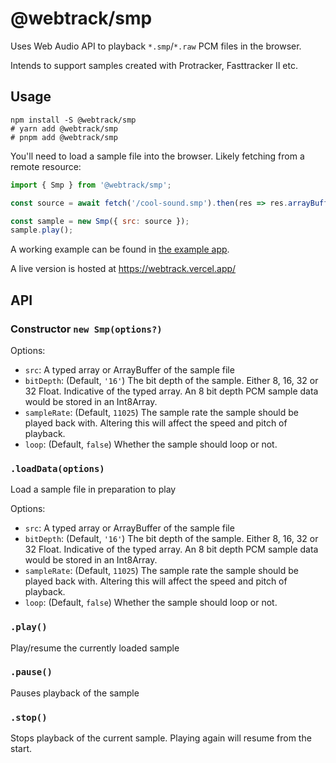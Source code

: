 # @webtrack/smp

Uses Web Audio API to playback `*.smp`/`*.raw` PCM files in the browser.

Intends to support samples created with Protracker, Fasttracker II etc. 

## Usage

```shell
npm install -S @webtrack/smp
# yarn add @webtrack/smp
# pnpm add @webtrack/smp
```

You'll need to load a sample file into the browser. Likely fetching from a remote resource:
```js
import { Smp } from '@webtrack/smp';

const source = await fetch('/cool-sound.smp').then(res => res.arrayBuffer());

const sample = new Smp({ src: source });
sample.play();
```

A working example can be found in [the example app](../../examples/).

A live version is hosted at https://webtrack.vercel.app/

## API

### Constructor `new Smp(options?)`
Options: 
- `src`: A typed array or ArrayBuffer of the sample file
- `bitDepth`: (Default, `'16'`) The bit depth of the sample. Either 8, 16, 32 or 32 Float. Indicative of the typed array. An 8 bit depth PCM sample data would be stored in an Int8Array.
- `sampleRate`: (Default, `11025`) The sample rate the sample should be played back with. Altering this will affect the speed and pitch of playback.
- `loop`: (Default, `false`) Whether the sample should loop or not.

### `.loadData(options)`

Load a sample file in preparation to play

Options: 
- `src`: A typed array or ArrayBuffer of the sample file
- `bitDepth`: (Default, `'16'`) The bit depth of the sample. Either 8, 16, 32 or 32 Float. Indicative of the typed array. An 8 bit depth PCM sample data would be stored in an Int8Array.
- `sampleRate`: (Default, `11025`) The sample rate the sample should be played back with. Altering this will affect the speed and pitch of playback.
- `loop`: (Default, `false`) Whether the sample should loop or not.

### `.play()`

Play/resume the currently loaded sample

### `.pause()`

Pauses playback of the sample

### `.stop()`

Stops playback of the current sample. Playing again will resume from the start.
